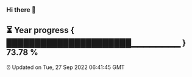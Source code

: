 ### Hi there 👋
⏳ Year progress { ██████████████████████▁▁▁▁▁▁▁▁ } 73.78 %
---
⏰ Updated on Tue, 27 Sep 2022 06:41:45 GMT

